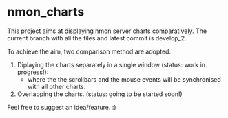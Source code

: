 # nmon_charts
This project aims at displaying nmon server charts comparatively.
The current branch with all the files and latest commit is develop_2.

To achieve the aim, two comparison method are adopted:
1. Diplaying the charts separately in a single window (status: work in progress!):
    - where the the scrollbars and the mouse events will be synchronised with all other charts.
2. Overlapping the charts. (status: going to be started soon!)


Feel free to suggest an idea/feature. :)
